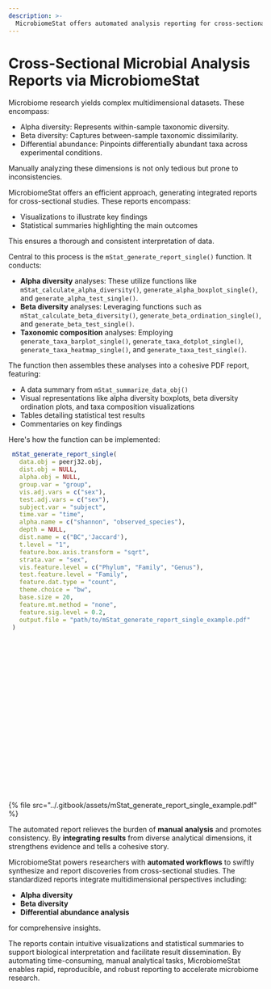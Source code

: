 ```yaml
---
description: >-
  MicrobiomeStat offers automated analysis reporting for cross-sectional studies in microbiome research. It generates comprehensive reports covering alpha diversity, beta diversity, and taxonomic compositions.
---
```


# Cross-Sectional Microbial Analysis Reports via MicrobiomeStat

Microbiome research yields complex multidimensional datasets. These encompass:

- Alpha diversity: Represents within-sample taxonomic diversity.
- Beta diversity: Captures between-sample taxonomic dissimilarity.
- Differential abundance: Pinpoints differentially abundant taxa across experimental conditions.

Manually analyzing these dimensions is not only tedious but prone to inconsistencies. 

MicrobiomeStat offers an efficient approach, generating integrated reports for cross-sectional studies. These reports encompass:

- Visualizations to illustrate key findings
- Statistical summaries highlighting the main outcomes

This ensures a thorough and consistent interpretation of data.

Central to this process is the `mStat_generate_report_single()` function. It conducts:

- **Alpha diversity** analyses: These utilize functions like `mStat_calculate_alpha_diversity()`, `generate_alpha_boxplot_single()`, and `generate_alpha_test_single()`.
- **Beta diversity** analyses: Leveraging functions such as `mStat_calculate_beta_diversity()`, `generate_beta_ordination_single()`, and `generate_beta_test_single()`.
- **Taxonomic composition** analyses: Employing `generate_taxa_barplot_single()`, `generate_taxa_dotplot_single()`, `generate_taxa_heatmap_single()`, and `generate_taxa_test_single()`.

The function then assembles these analyses into a cohesive PDF report, featuring:

- A data summary from `mStat_summarize_data_obj()`
- Visual representations like alpha diversity boxplots, beta diversity ordination plots, and taxa composition visualizations
- Tables detailing statistical test results
- Commentaries on key findings

Here's how the function can be implemented:

```r
 mStat_generate_report_single(
   data.obj = peerj32.obj,
   dist.obj = NULL,
   alpha.obj = NULL,
   group.var = "group",
   vis.adj.vars = c("sex"),
   test.adj.vars = c("sex"),
   subject.var = "subject",
   time.var = "time",
   alpha.name = c("shannon", "observed_species"),
   depth = NULL,
   dist.name = c("BC",'Jaccard'),
   t.level = "1",
   feature.box.axis.transform = "sqrt",
   strata.var = "sex",
   vis.feature.level = c("Phylum", "Family", "Genus"),
   test.feature.level = "Family",
   feature.dat.type = "count",
   theme.choice = "bw",
   base.size = 20,
   feature.mt.method = "none",
   feature.sig.level = 0.2,
   output.file = "path/to/mStat_generate_report_single_example.pdf"
 )
```

<figure><img src="../.gitbook/assets/mStat_generate_report_single_example_page-0001.jpg" alt=""><figcaption></figcaption></figure>

<figure><img src="../.gitbook/assets/mStat_generate_report_single_example_page-0002.jpg" alt=""><figcaption></figcaption></figure>

<figure><img src="../.gitbook/assets/mStat_generate_report_single_example_page-0003.jpg" alt=""><figcaption></figcaption></figure>

<figure><img src="../.gitbook/assets/mStat_generate_report_single_example_page-0004.jpg" alt=""><figcaption></figcaption></figure>

<figure><img src="../.gitbook/assets/mStat_generate_report_single_example_page-0005.jpg" alt=""><figcaption></figcaption></figure>

<figure><img src="../.gitbook/assets/mStat_generate_report_single_example_page-0006.jpg" alt=""><figcaption></figcaption></figure>

<figure><img src="../.gitbook/assets/mStat_generate_report_single_example_page-0007.jpg" alt=""><figcaption></figcaption></figure>

<figure><img src="../.gitbook/assets/mStat_generate_report_single_example_page-0008.jpg" alt=""><figcaption></figcaption></figure>

<figure><img src="../.gitbook/assets/mStat_generate_report_single_example_page-0009.jpg" alt=""><figcaption></figcaption></figure>

<figure><img src="../.gitbook/assets/mStat_generate_report_single_example_page-0010.jpg" alt=""><figcaption></figcaption></figure>

<figure><img src="../.gitbook/assets/mStat_generate_report_single_example_page-0011.jpg" alt=""><figcaption></figcaption></figure>

<figure><img src="../.gitbook/assets/mStat_generate_report_single_example_page-0012.jpg" alt=""><figcaption></figcaption></figure>

<figure><img src="../.gitbook/assets/mStat_generate_report_single_example_page-0013.jpg" alt=""><figcaption></figcaption></figure>

<figure><img src="../.gitbook/assets/mStat_generate_report_single_example_page-0014.jpg" alt=""><figcaption></figcaption></figure>

<figure><img src="../.gitbook/assets/mStat_generate_report_single_example_page-0015.jpg" alt=""><figcaption></figcaption></figure>

<figure><img src="../.gitbook/assets/mStat_generate_report_single_example_page-0016.jpg" alt=""><figcaption></figcaption></figure>

<figure><img src="../.gitbook/assets/mStat_generate_report_single_example_page-0017.jpg" alt=""><figcaption></figcaption></figure>

<figure><img src="../.gitbook/assets/mStat_generate_report_single_example_page-0018.jpg" alt=""><figcaption></figcaption></figure>

<figure><img src="../.gitbook/assets/mStat_generate_report_single_example_page-0019.jpg" alt=""><figcaption></figcaption></figure>

<figure><img src="../.gitbook/assets/mStat_generate_report_single_example_page-0020.jpg" alt=""><figcaption></figcaption></figure>

<figure><img src="../.gitbook/assets/mStat_generate_report_single_example_page-0021.jpg" alt=""><figcaption></figcaption></figure>

<figure><img src="../.gitbook/assets/mStat_generate_report_single_example_page-0022.jpg" alt=""><figcaption></figcaption></figure>

<figure><img src="../.gitbook/assets/mStat_generate_report_single_example_page-0023.jpg" alt=""><figcaption></figcaption></figure>


{% file src="../.gitbook/assets/mStat_generate_report_single_example.pdf" %}

The automated report relieves the burden of **manual analysis** and promotes consistency. By **integrating results** from diverse analytical dimensions, it strengthens evidence and tells a cohesive story.

MicrobiomeStat powers researchers with **automated workflows** to swiftly synthesize and report discoveries from cross-sectional studies. The standardized reports integrate multidimensional perspectives including:

- **Alpha diversity** 
- **Beta diversity**
- **Differential abundance analysis**

for comprehensive insights. 

The reports contain intuitive visualizations and statistical summaries to support biological interpretation and facilitate result dissemination. By automating time-consuming, manual analytical tasks, MicrobiomeStat enables rapid, reproducible, and robust reporting to accelerate microbiome research.
